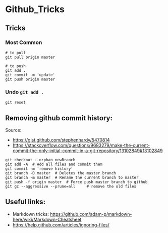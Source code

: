 
# Github_Tricks 

## Tricks 

### Most Common 
```
# to pull
git pull origin master 

# to push 
git add . 
git commit -m 'update' 
git push origin master 
```

### Undo `git add .`

`git reset`


## Removing github commit history:
Source: 

- https://gist.github.com/stephenhardy/5470814
- https://stackoverflow.com/questions/9683279/make-the-current-commit-the-only-initial-commit-in-a-git-repository/13102849#13102849

```
git checkout --orphan newBranch
git add -A  # Add all files and commit them
git commit -m 'remove history'
git branch -D master  # Deletes the master branch
git branch -m master  # Rename the current branch to master
git push -f origin master  # Force push master branch to github
git gc --aggressive --prune=all     # remove the old files
```

## Useful links: 

- Markdown tricks: https://github.com/adam-p/markdown-here/wiki/Markdown-Cheatsheet
- https://help.github.com/articles/ignoring-files/

